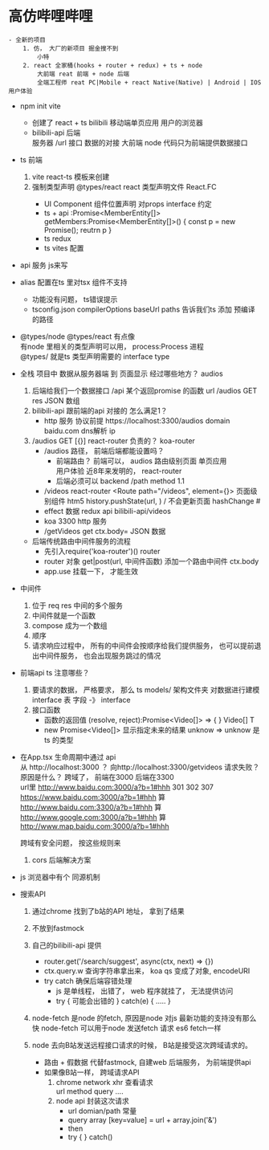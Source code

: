 #  高仿哔哩哔哩  
    - 全新的项目
        1. 仿， 大厂的新项目 掘金搜不到
            小特  
        2. react 全家桶(hooks + router + redux) + ts + node 
            大前端 reat 前端 + node 后端 
            全端工程师 reat PC|Mobile + react Native(Native) | Android | IOS  用户体验 

- npm init vite 
    - 创建了  react  + ts  bilibili 移动端单页应用
        用户的浏览器  
    - bilibili-api 后端  
        服务器 
        /url   接口  数据的对接 
        大前端 node 代码只为前端提供数据接口 

- ts 前端 
    1. vite   react-ts 模板来创建  
    2. 强制类型声明 
        @types/react   react 类型声明文件   React.FC<PropTypes>
        - UI Component  组件位置声明  对props  interface 约定 
        - ts  + api   :Promise<MemberEntity[]>
        getMembers:Promise<MemberEntity[]>() {
            const p = new Promise();
            reutrn p 
        }
        - ts  redux 
        - ts vites 配置 
- api 服务  js来写 
- alias 配置在ts 里对tsx 组件不支持
    - 功能没有问题， ts错误提示 
    - tsconfig.json  compilerOptions 
        baseUrl 
        paths 告诉我们ts 添加 预编译的路径 

- @types/node  @types/react  有点像  
    有node 里相关的类型声明可以用， process:Process 进程  
    @types/ 就是ts 类型声明需要的 interface type 

- 全栈 项目中  数据从服务器端 到 页面显示 
    经过哪些地方？ 
    audios 
    1. 后端给我们一个数据接口 /api  某个返回promise 的函数
        url /audios GET  res  JSON 数组
    2. bilibili-api  跟前端的api 对接的 
        怎么满足1？
        - http 服务 协议前提
            https://localhost:3300/audios domain
            baidu.com    dns解析    ip 
    3. /audios  GET  [{}]
        react-router  负责的？
        koa-router     
        - /audios   路径， 前端后端都能设置吗？
           - 前端路由？ 前端可以， audios  路由级别页面  单页应用  
                用户体验  近8年来发明的， react-router 
            - 后端必须可以  backend 
                /path   method 1.1  
        - /videos  react-router  <Route path="/videos", element={<Videos/>}>  <Link to="">  页面级别组件
            htm5 history.pushState(url, ) /  不会更新页面   hashChange  #
        - effect   数据  redux  api  bilibili-api/videos 
        - koa  3300   http 服务
        - /getVideos  get   ctx.body=    JSON 数据
    - 后端传统路由中间件服务的流程
        - 先引入require('koa-router')()  router
        - router 对象 get|post(url, 中间件函数)
            添加一个路由中间件  ctx.body 
        - app.use 挂载一下， 才能生效 

- 中间件 
    1. 位于 req    res  中间的多个服务
    2. 中间件就是一个函数
    3. compose  成为一个数组
    4. 顺序  
    5. 请求响应过程中， 所有的中间件会按顺序给我们提供服务， 
        也可以提前退出中间件服务， 也会出现服务跳过的情况 
     
- 前端api ts 注意哪些？
    1. 要请求的数据， 严格要求， 那么 
        ts  models/ 架构文件夹
        对数据进行建模  interface 表 字段 -》 interface 
    2. 接口函数  
        - 函数的返回值  (resolve, reject):Promise<Video[]> => { }
        Video[]   T
        - new Promise<Video[]> 显示指定未来的结果 unknow => 
            unknow 是ts 的类型 

- 在App.tsx 生命周期中通过 api  
    从 http://localhost:3000   ？  向http://localhost:3300/getvideos
    请求失败？ 原因是什么？
    跨域了， 前端在3000      后端在3300  
    url里   http://www.baidu.com:3000/a?b=1#hhh  301 302  307 
            https://www.baidu.com:3000/a?b=1#hhh 算
            http://www.baidu.com:3300/a?b=1#hhh  算 
            http://www.google.com:3000/a?b=1#hhh 算
            http://www.map.baidu.com:3000/a?b=1#hhh 

    跨域有安全问题， 按这些规则来 
    1. cors 
        后端解决方案

- js 浏览器中有个 同源机制

- 搜索API
    1. 通过chrome 找到了b站的API 地址， 拿到了结果
    2. 不放到fastmock 
    3. 自己的bilibili-api 提供
        - router.get('/search/suggest', async(ctx, next) => {}) 
        - ctx.query.w  查询字符串拿出来， koa qs 变成了对象, encodeURI
        -  try  catch   确保后端容错处理
            - js 是单线程， 出错了， web 程序就挂了， 无法提供访问
            - try  { 可能会出错的  } catch(e) { .....  }

    4. node-fetch 是node 的fetch, 原因是node 对js 最新功能的支持没有那么快
        node-fetch  可以用于node 发送fetch 请求  es6 fetch一样
    5. node 去向B站发送远程接口请求的时候， B站是接受这次跨域请求的。 
        - 路由 + 假数据  代替fastmock, 自建web 后端服务， 为前端提供api 
        - 如果像B站一样， 跨域请求API 
            1. chrome network xhr  查看请求  
                url  method   query .... 
            2. node api  封装这次请求
                - url   domian/path  常量
                - query  array  [key=value]
                    = url + array.join('&')
                - then 
                - try {  } catch()
